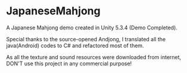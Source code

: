 # JapaneseMahjong
A Japanese Mahjong demo created in Unity 5.3.4 (Demo Completed).

Special thanks to the source-opened Andjong, I translated all the java(Android) codes to C# and refactored most of them.

As all the texture and sound resources were downloaded from internet, DON'T use this project in any commercial purpose!
